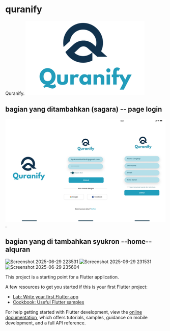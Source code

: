 # quranify

Quranify.
![Logo Quranify](assets/images/icon.png)

## bagian yang ditambahkan (sagara) -- page login
![login dan daftar](assets/daftarimage/pagelogin.png).

## bagian yang di tambahkan syukron --home-- alquran
![Screenshot 2025-06-29 223531](https://github.com/user-attachments/assets/de224e2b-2b94-4dc1-ac98-2d5c5517f972)
![Screenshot 2025-06-29 231531](https://github.com/user-attachments/assets/3423d459-c905-4c32-bbf6-c0965576d173)
![Screenshot 2025-06-29 235604](https://github.com/user-attachments/assets/a3484243-e3d7-4973-95f9-d06d4d85fa20)



This project is a starting point for a Flutter application.

A few resources to get you started if this is your first Flutter project:

- [Lab: Write your first Flutter app](https://docs.flutter.dev/get-started/codelab)
- [Cookbook: Useful Flutter samples](https://docs.flutter.dev/cookbook)

For help getting started with Flutter development, view the
[online documentation](https://docs.flutter.dev/), which offers tutorials,
samples, guidance on mobile development, and a full API reference.

